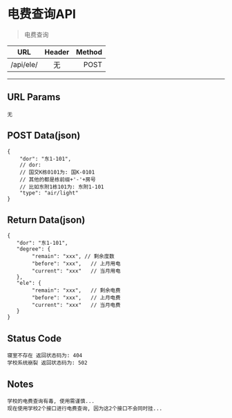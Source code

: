 # 电费查询API

> 电费查询

| URL |  Header | Method |
| ------------- |:-------------:| -----:|
| /api/ele/ | 无 |  POST |

<hr/>

## URL Params

    无

## POST Data(json)

    {
        "dor": "东1-101",
        // dor:
        // 国交K栋0101为: 国K-0101
        // 其他的都是栋前缀+'-'+房号
        // 比如东附1栋101为: 东附1-101
        "type": "air/light"
    }

## Return Data(json)

    {
       "dor": "东1-101",
       "degree": {
            "remain": "xxx", // 剩余度数
            "before": "xxx",   // 上月用电
            "current": "xxx"   // 当月用电
       },
       "ele": {
            "remain": "xxx",   // 剩余电费
            "before": "xxx",   // 上月电费
            "current": "xxx"   // 当月电费
       }
    }

## Status Code

    寝室不存在 返回状态码为: 404
    学校系统崩裂 返回状态码为: 502

## Notes

    学校的电费查询有毒, 使用需谨慎...
    现在使用学校2个接口进行电费查询, 因为这2个接口不会同时挂...
